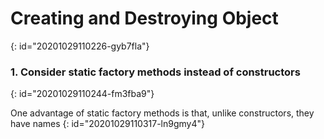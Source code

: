 # Creating and Destroying Object
{: id="20201029110226-gyb7fla"}

### 1. Consider static factory methods instead of constructors
{: id="20201029110244-fm3fba9"}

One advantage of static factory methods is that, unlike constructors, they
have names
{: id="20201029110317-ln9gmy4"}
